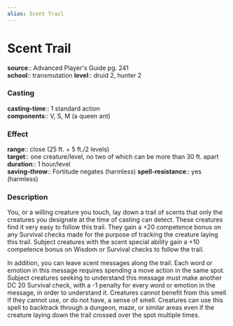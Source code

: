 ```yaml
---
alias: Scent Trail
---
```


# Scent Trail 

**source**:: Advanced Player's Guide pg. 241  
**school**:: transmutation
**level**:: druid 2, hunter 2

### Casting 

**casting-time**:: 1 standard action  
**components**:: V, S, M (a queen ant)

### Effect 

**range**:: close (25 ft. + 5 ft./2 levels)  
**target**:: one creature/level, no two of which can be more than 30 ft. apart  
**duration**:: 1 hour/level  
**saving-throw**:: Fortitude negates (harmless)
**spell-resistance**:: yes (harmless)

### Description 

You, or a willing creature you touch, lay down a trail of scents that only the creatures you designate at the time of casting can detect. These creatures find it very easy to follow this trail. They gain a +20 competence bonus on any Survival checks made for the purpose of tracking the creature laying this trail. Subject creatures with the scent special ability gain a +10 competence bonus on Wisdom or Survival checks to follow the trail.  
  
In addition, you can leave scent messages along the trail. Each word or emotion in this message requires spending a move action in the same spot. Subject creatures seeking to understand this message must make another DC 20 Survival check, with a -1 penalty for every word or emotion in the message, in order to understand it. Creatures cannot benefit from this smell if they cannot use, or do not have, a sense of smell. Creatures can use this spell to backtrack through a dungeon, maze, or similar areas even if the creature laying down the trail crossed over the spot multiple times.
